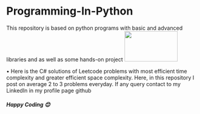 # Programming-In-Python
This repository is based on python programs with basic and advanced libraries and as well as some hands-on project
<img width="140" height="80" src="https://banner2.cleanpng.com/20180417/zkw/kisspng-python-computer-icons-tutorial-computer-programmin-social-icons-5ad5ccbb30c4a8.2707803315239610191998.jpg">

<p> • Here is the C# solutions of Leetcode problems with most efficient time complexity and greater efficient space complexity. Here, in this repository I post on average 2 to 3 problems everyday. If any query contact to my LinkedIn in my profile page github </p>
<h5> Happy Coding 😊 </h5>
